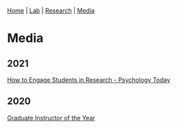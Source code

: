 [Home](https://jaredbranch.github.io/) | [Lab](https://jaredbranch.github.io/lab) | [Research](https://jaredbranch.github.io/research) | [Media](https://jaredbranch.github.io/media)
# Media

## 2021
[How to Engage Students in Research - Psychology Today](https://www.psychologytoday.com/us/blog/secrets-success/202101/how-engage-students-in-research)


## 2020
[Graduate Instructor of the Year](https://twitter.com/BGSUPsych/status/1258808119188238336)


